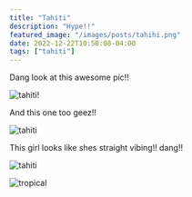 ```yaml
---
title: "Tahiti"
description: "Hype!!"
featured_image: "/images/posts/tahihi.png"
date: 2022-12-22T10:58:08-04:00
tags: ["tahiti"]
---
```



Dang look at this awesome pic!!

![tahiti!](/images/posts/tahiti.jpg)



And this one too geez!!

![tahiti](/images/posts/tahiti2.jpg)



This girl looks like shes straight vibing!! dang!!

![tahiti](/images/posts/relaxed.jfif)

![tropical](/images/posts/swagtropical.jfif)





<!-- git add .
git commit -m "swag changes"
git push -->
